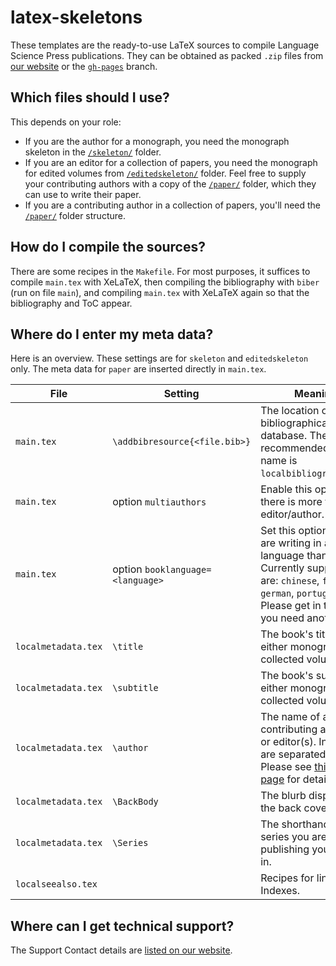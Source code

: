 # latex-skeletons
These templates are the ready-to-use LaTeX sources to compile Language Science Press publications.
They can be obtained as packed `.zip` files from [our website](https://langsci-press.org/templatesAndTools) or the [`gh-pages`](https://github.com/langsci/latex-skeletons/tree/gh-pages) branch.

## Which files should I use? 
This depends on your role:

* If you are the author for a monograph, you need the monograph skeleton in the [`/skeleton/`](skeleton/) folder.
* If you are an editor for a collection of papers, you need the monograph for edited volumes from [`/editedskeleton/`](editedskeleton/) folder.
  Feel free to supply your contributing authors with a copy of the [`/paper/`](paper/) folder, which they can use to write their paper. 
* If you are a contributing author in a collection of papers, you'll need the [`/paper/`](paper/) folder structure.

## How do I compile the sources?
There are some recipes in the `Makefile`. For most purposes, it suffices to compile `main.tex` with XeLaTeX, then compiling the bibliography with `biber` (run on file `main`), and compiling `main.tex` with XeLaTeX again so that the bibliography and ToC appear.

## Where do I enter my meta data?
Here is an overview. These settings are for `skeleton` and `editedskeleton` only. The meta data for `paper` are inserted directly in `main.tex`.

File | Setting | Meaning | 
---- | ------- | ------- |
`main.tex` | `\addbibresource{<file.bib>}` | The location of your bibliographical database. The recommended file name is `localbibliography.bib`.
`main.tex` | option `multiauthors` | Enable this option if there is more than one editor/author.
`main.tex` | option `booklanguage=<language>` | Set this option if you are writing in another language than English. Currently supported are: `chinese`, `french`, `german`, `portuguese`. Please get in touch if you need another.
`localmetadata.tex` | `\title` | The book's title of either monograph or collected volume.
`localmetadata.tex` | `\subtitle` | The book's subtitle of either monograph or collected volume.
`localmetadata.tex` | `\author` | The name of all contributing author(s) or editor(s). Individuals are separated by `and`. Please see [this Wiki page](https://github.com/langsci/langscibook/wiki/Inserting-authors-and-editors-with-langsci-affiliations) for details.
`localmetadata.tex` | `\BackBody` | The blurb displayed on the back cover.
`localmetadata.tex` | `\Series` | The shorthand of the series you are publishing your book in.
`localseealso.tex`  |           | Recipes for links in the Indexes.

## Where can I get technical support?
The Support Contact details are [listed on our website](https://langsci-press.org/about).
